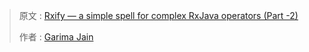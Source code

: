 > 原文 : [Rxify — a simple spell for complex RxJava operators (Part -2)](https://medium.com/fueled-engineering/rxify-a-simple-spell-for-complex-rxjava-operators-part-2-b82b379f5c7f)
>
> 作者 : [Garima Jain](https://medium.com/@ragdroid?source=post_header_lockup)

